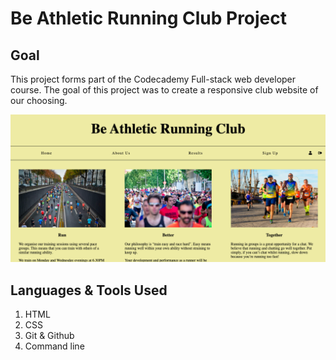 # Be Athletic Running Club Project

## Goal
This project forms part of the Codecademy Full-stack web developer course. The goal of this project was to create a responsive club website of our choosing. 


![screenshot](resources/screenshot.png "Screenshot of landing page")

## Languages & Tools Used
1. HTML
2. CSS
3. Git & Github
4. Command line 
